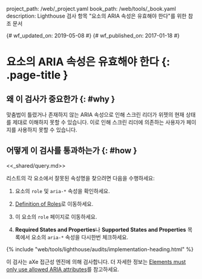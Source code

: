 project_path: /web/_project.yaml
book_path: /web/tools/_book.yaml
description: Lighthouse 검사 항목 "요소의 ARIA 속성은 유효해야 한다"를 위한 참조 문서

{# wf_updated_on: 2019-05-08 #}
{# wf_published_on: 2017-01-18 #}

# 요소의 ARIA 속성은 유효해야 한다 {: .page-title }

## 왜 이 검사가 중요한가 {: #why }

맞춤법이 틀렸거나 존재하지 않는 ARIA 속성으로 인해 스크린 리더가 위젯의 현재 상태를
제대로 이해하지 못할 수 있습니다. 이로 인해 스크린 리더에 의존하는 사용자가
페이지를 사용하지 못할 수 있습니다.

## 어떻게 이 검사를 통과하는가 {: #how }

<<_shared/query.md>>

리스트의 각 요소에서 잘못된 속성명을 찾으려면 다음을 수행하세요:

1. 요소의 `role` 및 `aria-*` 속성을 확인하세요.

1. [Definition of Roles][roles]로 이동하세요.

1. 이 요소의 `role` 페이지로 이동하세요.

1. **Required States and Properties**나 **Supported States and Properties** 목록에서
  요소의 `aria-*` 속성을 다시한번 체크하세요.

[qs]: /web/tools/chrome-devtools/console/command-line-reference#queryselector
[qsa]: /web/tools/chrome-devtools/console/command-line-reference#queryselectorall
[xp]: /web/tools/chrome-devtools/console/command-line-reference#xpath
[roles]: https://www.w3.org/TR/wai-aria/roles#role_definitions

{% include "web/tools/lighthouse/audits/implementation-heading.html" %}

이 검사는 aXe 접근성 엔진에 의해 검사합니다.
더 자세한 정보는 [Elements must only use allowed ARIA attributes][axe]를 참고하세요.

[axe]: https://dequeuniversity.com/rules/axe/3.2/aria-valid-attr
